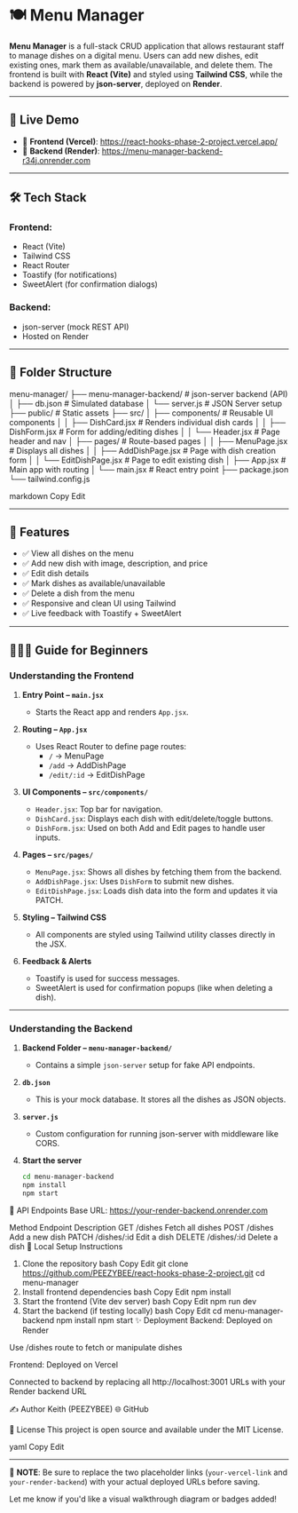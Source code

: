 # 🍽️ Menu Manager

**Menu Manager** is a full-stack CRUD application that allows restaurant staff to manage dishes on a digital menu. Users can add new dishes, edit existing ones, mark them as available/unavailable, and delete them. The frontend is built with **React (Vite)** and styled using **Tailwind CSS**, while the backend is powered by **json-server**, deployed on **Render**.

---

## 🚀 Live Demo

- 🔗 **Frontend (Vercel)**: https://react-hooks-phase-2-project.vercel.app/
- 🔗 **Backend (Render)**: https://menu-manager-backend-r34j.onrender.com
---

## 🛠️ Tech Stack

### Frontend:
- React (Vite)
- Tailwind CSS
- React Router
- Toastify (for notifications)
- SweetAlert (for confirmation dialogs)

### Backend:
- json-server (mock REST API)
- Hosted on Render

---

## 📁 Folder Structure

menu-manager/ ├── menu-manager-backend/ # json-server backend (API) │ ├── db.json # Simulated database │ └── server.js # JSON Server setup ├── public/ # Static assets ├── src/ │ ├── components/ # Reusable UI components │ │ ├── DishCard.jsx # Renders individual dish cards │ │ ├── DishForm.jsx # Form for adding/editing dishes │ │ └── Header.jsx # Page header and nav │ ├── pages/ # Route-based pages │ │ ├── MenuPage.jsx # Displays all dishes │ │ ├── AddDishPage.jsx # Page with dish creation form │ │ └── EditDishPage.jsx # Page to edit existing dish │ ├── App.jsx # Main app with routing │ └── main.jsx # React entry point ├── package.json └── tailwind.config.js

markdown
Copy
Edit

---

## 🌟 Features

- ✅ View all dishes on the menu
- ✅ Add new dish with image, description, and price
- ✅ Edit dish details
- ✅ Mark dishes as available/unavailable
- ✅ Delete a dish from the menu
- ✅ Responsive and clean UI using Tailwind
- ✅ Live feedback with Toastify + SweetAlert

---

## 👩🏽‍💻 Guide for Beginners

### Understanding the Frontend

1. **Entry Point – `main.jsx`**
   - Starts the React app and renders `App.jsx`.

2. **Routing – `App.jsx`**
   - Uses React Router to define page routes:
     - `/` → MenuPage
     - `/add` → AddDishPage
     - `/edit/:id` → EditDishPage

3. **UI Components – `src/components/`**
   - `Header.jsx`: Top bar for navigation.
   - `DishCard.jsx`: Displays each dish with edit/delete/toggle buttons.
   - `DishForm.jsx`: Used on both Add and Edit pages to handle user inputs.

4. **Pages – `src/pages/`**
   - `MenuPage.jsx`: Shows all dishes by fetching them from the backend.
   - `AddDishPage.jsx`: Uses `DishForm` to submit new dishes.
   - `EditDishPage.jsx`: Loads dish data into the form and updates it via PATCH.

5. **Styling – Tailwind CSS**
   - All components are styled using Tailwind utility classes directly in the JSX.

6. **Feedback & Alerts**
   - Toastify is used for success messages.
   - SweetAlert is used for confirmation popups (like when deleting a dish).

---

### Understanding the Backend

1. **Backend Folder – `menu-manager-backend/`**
   - Contains a simple `json-server` setup for fake API endpoints.

2. **`db.json`**
   - This is your mock database. It stores all the dishes as JSON objects.

3. **`server.js`**
   - Custom configuration for running json-server with middleware like CORS.

4. **Start the server**
   ```bash
   cd menu-manager-backend
   npm install
   npm start
📡 API Endpoints
Base URL: https://your-render-backend.onrender.com


Method	Endpoint	Description
GET	/dishes	Fetch all dishes
POST	/dishes	Add a new dish
PATCH	/dishes/:id	Edit a dish
DELETE	/dishes/:id	Delete a dish
🔧 Local Setup Instructions
1. Clone the repository
bash
Copy
Edit
git clone https://github.com/PEEZYBEE/react-hooks-phase-2-project.git
cd menu-manager
2. Install frontend dependencies
bash
Copy
Edit
npm install
3. Start the frontend (Vite dev server)
bash
Copy
Edit
npm run dev
4. Start the backend (if testing locally)
bash
Copy
Edit
cd menu-manager-backend
npm install
npm start
✨ Deployment
Backend:
Deployed on Render

Use /dishes route to fetch or manipulate dishes

Frontend:
Deployed on Vercel

Connected to backend by replacing all http://localhost:3001 URLs with your Render backend URL

✍️ Author
Keith (PEEZYBEE)
🌐 GitHub

📜 License
This project is open source and available under the MIT License.

yaml
Copy
Edit

---

📌 **NOTE**: Be sure to replace the two placeholder links (`your-vercel-link` and `your-render-backend`) with your actual deployed URLs before saving.

Let me know if you'd like a visual walkthrough diagram or badges added!